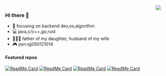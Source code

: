 <img align="right" src="https://github-readme-stats.vercel.app/api?username=ejunjsh&theme=vue&count_private=true&show_icons=true" />

### Hi there 👋

- :eyes: focusing on backend dev,os,algorithm
- :computer: java,c/c++,go,rust
- :family_man_woman_girl: father of my daughter, husband of my wife
- :video_game: psn:sjj050121014

#### Featured  repos

[![ReadMe Card](https://github-readme-stats.vercel.app/api/pin/?username=ejunjsh&repo=myos)](https://github.com/ejunjsh/myos) [![ReadMe Card](https://github-readme-stats.vercel.app/api/pin/?username=ejunjsh&repo=mycc)](https://github.com/ejunjsh/mycc) [![ReadMe Card](https://github-readme-stats.vercel.app/api/pin/?username=ejunjsh&repo=mydb)](https://github.com/ejunjsh/mydb) [![ReadMe Card](https://github-readme-stats.vercel.app/api/pin/?username=ejunjsh&repo=kadd)](https://github.com/ejunjsh/kadd)
